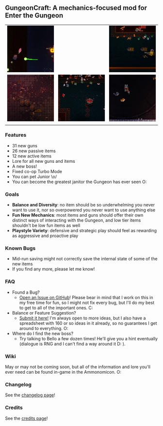 ## GungeonCraft: A mechanics-focused mod for Enter the Gungeon

|                                 |                                       |                                      |
| -------------                   | :-------------:                       | :-------------:                      |
| ![](previews/clip5-volley.webp) |                                       | ![](previews/clip1-the-slap.webp)    |
| ![](previews/clip4-zoom.webp)   | ![](previews/clip3-janitor-time.webp) | ![](previews/clip2-pet-da-wolf.webp) |
|                                 |                                       |                                      |

### Features

- 31 new guns 
- 26 new passive items
- 12 new active items
- Lore for all new guns and items
- A new boss!
- Fixed co-op Turbo Mode
- You can pet Junior \o/
- You can become the greatest janitor the Gungeon has ever seen O:

### Goals

- **Balance and Diversity**: no item should be so underwhelming you never want to use it, nor so overpowered you never want to use anything else
- **Fun New Mechanics**: most items and guns should offer their own distinct ways of interacting with the Gungeon, and low tier items shouldn't be low fun items as well
- **Playstyle Variety**: defensive and strategic play should feel as rewarding as aggressive and proactive play

### Known Bugs
* Mid-run saving might not correctly save the internal state of some of the new items
* If you find any more, please let me know!

### FAQ

* Found a Bug?
	- [Open an Issue on GitHub](https://github.com/pcrain/GungeonCraft/issues)! Please bear in mind that I work on this in my free time for fun, so I might not fix every bug, but I'll do my best to get to all of the important ones. C:
* Balance or Feature Suggestion?
	- [Submit it here!](https://github.com/pcrain/GungeonCraft/issues/1) I'm always open to more ideas, but I also have a spreadsheet with 160 or so ideas in it already, so no guarantees I get around to everything. O:
* Where do I find the new boss?
	- Try talking to Bello a few dozen times! He'll give you a hint eventually (dialogue is RNG and I can't find a way around it D: ).

### Wiki

May or may not be coming soon, but all of the information and lore you'll ever need can be found in-game in the Ammonomicon. O:

### Changelog

See the [changelog page](https://github.com/pcrain/GungeonCraft/blob/master/changelog.md)!

### Credits

See the [credits page](https://github.com/pcrain/GungeonCraft/blob/master/credits.md)!

